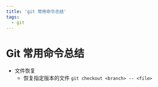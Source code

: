 ```yaml
---
title: 'git 常用命令总结'
tags:
  - git
---
```




# Git 常用命令总结

- 文件恢复
  - 恢复指定版本的文件 `git checkout <branch> -- <file>`

